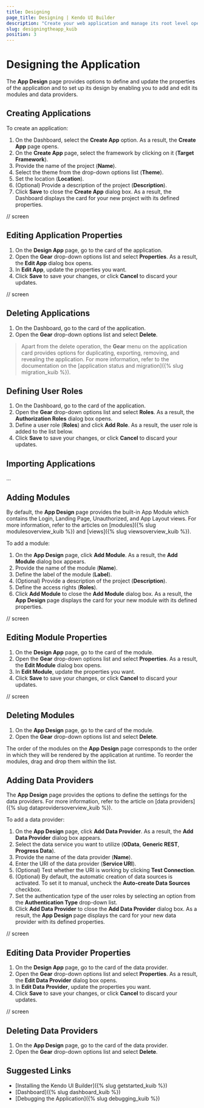 ```yaml
---
title: Designing
page_title: Designing | Kendo UI Builder
description: "Create your web application and manage its root level operation from the App Design page which is provided by the Kendo UI Builder."
slug: designingtheapp_kuib
position: 3
---
```


# Designing the Application

The **App Design** page provides options to define and update the properties of the application and to set up its design by enabling you to add and edit its modules and data providers.  

## Creating Applications

To create an application:

1. On the Dashboard, select the **Create App** option. As a result, the **Create App** page opens.
1. On the **Create App** page, select the framework by clicking on it (**Target Framework**).
1. Provide the name of the project (**Name**).
1. Select the theme from the drop-down options list (**Theme**).
1. Set the location (**Location**).
1. (Optional) Provide a description of the project (**Description**).
1. Click **Save** to close the **Create App** dialog box. As a result, the Dashboard displays the card for your new project with its defined properties.

// screen

## Editing Application Properties

1. On the **Design App** page, go to the card of the application.
1. Open the **Gear** drop-down options list and select **Properties**. As a result, the **Edit App** dialog box opens.
1. In **Edit App**, update the properties you want.
1. Click **Save** to save your changes, or click **Cancel** to discard your updates.

// screen  

## Deleting Applications

1. On the Dashboard, go to the card of the application.
1. Open the **Gear** drop-down options list and select **Delete**.

> Apart from the delete operation, the **Gear** menu on the application card provides options for duplicating, exporting, removing, and revealing the application. For more information, refer to the documentation on the [application status and migration]({% slug migration_kuib %}).

## Defining User Roles

1. On the Dashboard, go to the card of the application.
1. Open the **Gear** drop-down options list and select **Roles**. As a result, the **Authorization Roles** dialog box opens.
1. Define a user role (**Roles**) and click **Add Role**. As a result, the user role is added to the list below.
1. Click **Save** to save your changes, or click **Cancel** to discard your updates.

## Importing Applications

...

## Adding Modules

By default, the **App Design** page provides the built-in App Module which contains the Login, Landing Page, Unauthorized, and App Layout views. For more information, refer to the articles on [modules]({% slug modulesoverview_kuib %}) and [views]({% slug viewsoverview_kuib %}).

To add a module:

1. On the **App Design** page, click **Add Module**. As a result, the **Add Module** dialog box appears.
1. Provide the name of the module (**Name**).
1. Define the label of the module (**Label**).
1. (Optional) Provide a description of the project (**Description**).
1. Define the access rights (**Roles**).
1. Click **Add Module** to close the **Add Module** dialog box. As a result, the **App Design** page displays the card for your new module with its defined properties.

// screen

## Editing Module Properties

1. On the **Design App** page, go to the card of the module.
1. Open the **Gear** drop-down options list and select **Properties**. As a result, the **Edit Module** dialog box opens.
1. In **Edit Module**, update the properties you want.
1. Click **Save** to save your changes, or click **Cancel** to discard your updates.

// screen

## Deleting Modules

1. On the **App Design** page, go to the card of the module.
1. Open the **Gear** drop-down options list and select **Delete**.

The order of the modules on the **App Design** page corresponds to the order in which they will be rendered by the application at runtime. To reorder the modules, drag and drop them within the list.

## Adding Data Providers

The **App Design** page provides the options to define the settings for the data providers. For more information, refer to the article on [data providers]({% slug dataprovidersoverview_kuib %}).

To add a data provider:

1. On the **App Design** page, click **Add Data Provider**. As a result, the **Add Data Provider** dialog box appears.
1. Select the data service you want to utilize (**OData**, **Generic REST**, **Progress Data**).
1. Provide the name of the data provider (**Name**).
1. Enter the URI of the data provider (**Service URI**).
1. (Optional) Test whether the URI is working by clicking **Test Connection**.
1. (Optional) By default, the automatic creation of data sources is activated. To set it to manual, uncheck the **Auto-create Data Sources** checkbox.
1. Set the authentication type of the user roles by selecting an option from the **Authentication Type** drop-down list.
1. Click **Add Data Provider** to close the **Add Data Provider** dialog box. As a result, the **App Design** page displays the card for your new data provider with its defined properties.

// screen

## Editing Data Provider Properties

1. On the **Design App** page, go to the card of the data provider.
1. Open the **Gear** drop-down options list and select **Properties**. As a result, the **Edit Data Provider** dialog box opens.
1. In **Edit Data Provider**, update the properties you want.
1. Click **Save** to save your changes, or click **Cancel** to discard your updates.

// screen

## Deleting Data Providers

1. On the **App Design** page, go to the card of the data provider.
1. Open the **Gear** drop-down options list and select **Delete**.

## Suggested Links

* [Installing the Kendo UI Builder]({% slug getstarted_kuib %})
* [Dashboard]({% slug dashboard_kuib %})
* [Debugging the Application]({% slug debugging_kuib %})
